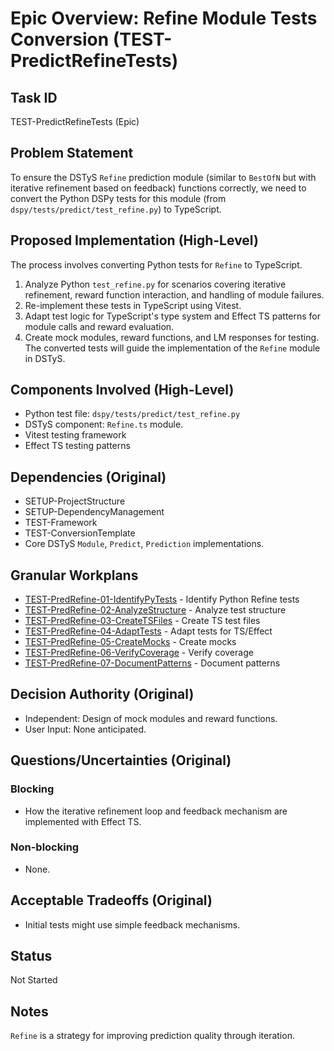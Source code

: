 # Epic Overview: Refine Module Tests Conversion (TEST-PredictRefineTests)

## Task ID
TEST-PredictRefineTests (Epic)

## Problem Statement
To ensure the DSTyS `Refine` prediction module (similar to `BestOfN` but with iterative refinement based on feedback) functions correctly, we need to convert the Python DSPy tests for this module (from `dspy/tests/predict/test_refine.py`) to TypeScript.

## Proposed Implementation (High-Level)
The process involves converting Python tests for `Refine` to TypeScript.
1.  Analyze Python `test_refine.py` for scenarios covering iterative refinement, reward function interaction, and handling of module failures.
2.  Re-implement these tests in TypeScript using Vitest.
3.  Adapt test logic for TypeScript's type system and Effect TS patterns for module calls and reward evaluation.
4.  Create mock modules, reward functions, and LM responses for testing.
The converted tests will guide the implementation of the `Refine` module in DSTyS.

## Components Involved (High-Level)
- Python test file: `dspy/tests/predict/test_refine.py`
- DSTyS component: `Refine.ts` module.
- Vitest testing framework
- Effect TS testing patterns

## Dependencies (Original)
- SETUP-ProjectStructure
- SETUP-DependencyManagement
- TEST-Framework
- TEST-ConversionTemplate
- Core DSTyS `Module`, `Predict`, `Prediction` implementations.

## Granular Workplans
- [TEST-PredRefine-01-IdentifyPyTests](../../Documentation/Plans/TEST-PredRefine-01-IdentifyPyTests.md) - Identify Python Refine tests
- [TEST-PredRefine-02-AnalyzeStructure](../../Documentation/Plans/TEST-PredRefine-02-AnalyzeStructure.md) - Analyze test structure
- [TEST-PredRefine-03-CreateTSFiles](../../Documentation/Plans/TEST-PredRefine-03-CreateTSFiles.md) - Create TS test files
- [TEST-PredRefine-04-AdaptTests](../../Documentation/Plans/TEST-PredRefine-04-AdaptTests.md) - Adapt tests for TS/Effect
- [TEST-PredRefine-05-CreateMocks](../../Documentation/Plans/TEST-PredRefine-05-CreateMocks.md) - Create mocks
- [TEST-PredRefine-06-VerifyCoverage](../../Documentation/Plans/TEST-PredRefine-06-VerifyCoverage.md) - Verify coverage
- [TEST-PredRefine-07-DocumentPatterns](../../Documentation/Plans/TEST-PredRefine-07-DocumentPatterns.md) - Document patterns

## Decision Authority (Original)
- Independent: Design of mock modules and reward functions.
- User Input: None anticipated.

## Questions/Uncertainties (Original)
### Blocking
- How the iterative refinement loop and feedback mechanism are implemented with Effect TS.
### Non-blocking
- None.

## Acceptable Tradeoffs (Original)
- Initial tests might use simple feedback mechanisms.

## Status
Not Started

## Notes
`Refine` is a strategy for improving prediction quality through iteration.